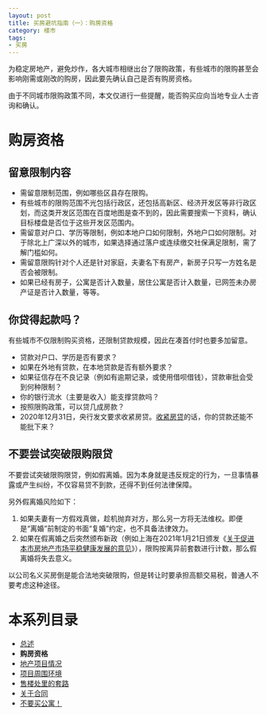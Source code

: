 ```yaml
---
layout: post
title: 买房避坑指南（一）：购房资格
category: 楼市
tags:
- 买房
---
```

为稳定房地产，避免炒作，各大城市相继出台了限购政策，有些城市的限购甚至会影响刚需或刚改的购房，因此要先确认自己是否有购房资格。

由于不同城市限购政策不同，本文仅进行一些提醒，能否购买应向当地专业人士咨询和确认。

<!-- more -->

# 购房资格
## 留意限制内容
* 需留意限制范围，例如哪些区县存在限购。
* 有些城市的限购范围不光包括行政区，还包括高新区、经济开发区等非行政区划，而这类开发区范围在百度地图是查不到的，因此需要搜索一下资料，确认目标楼盘是否位于这些开发区范围内。
* 需留意对户口、学历等限制，例如本地户口如何限制，外地户口如何限制。对于除北上广深以外的城市，如果选择通过落户或连续缴交社保满足限制，需了解门槛如何。
* 需留意限购针对个人还是针对家庭，夫妻名下有房产，新房子只写一方姓名是否会被限制。
* 如果已经有房子，公寓是否计入数量，居住公寓是否计入数量，已网签未办房产证是否计入数量，等等。

## 你贷得起款吗？
有些城市不仅限制购买资格，还限制贷款规模，因此在凑首付时也要多加留意。

* 贷款对户口、学历是否有要求？
* 如果在外地有贷款，在本地贷款是否有额外要求？
* 如果征信存在不良记录（例如有逾期记录，或使用借呗借钱），贷款审批会受到何种限制？
* 你的银行流水（主要是收入）能支撑贷款吗？
* 按照限购政策，可以贷几成房款？
* 2020年12月31日，央行发文要求收紧房贷。[收紧房贷](https://finance.sina.com.cn/wm/2021-01-09/doc-iiznctkf1031123.shtml)的话，你的贷款还能不能批下来？

## 不要尝试突破限购限贷
不要尝试突破限购限贷，例如假离婚。因为本身就是违反规定的行为，一旦事情暴露或产生纠纷，不仅容易贷不到款，还得不到任何法律保障。

另外假离婚风险如下：
1. 如果夫妻有一方假戏真做，趁机抛弃对方，那么另一方将无法维权。即便是“离婚”前制定的书面“复婚”约定，也不具备法律效力。
2. 如果在假离婚之后突然颁布新政（例如上海在2021年1月21日颁发《[关于促进本市房地产市场平稳健康发展的意见](https://www.sohu.com/a/446018063_260616)》），限购按离异前套数进行计数，那么假离婚将失去意义。

以公司名义买房倒是能合法地突破限购，但是转让时要承担高额交易税，普通人不要考虑这种途径。

# 本系列目录
* [总述](/2020/11/22/buy-house-0/)
* **购房资格**
* [地产项目情况](/2020/12/05/buy-house-2/)
* [项目周围环境](/2020/12/12/buy-house-3/)
* [售楼处里的套路](/2020/12/19/buy-house-4/)
* [关于合同](/2020/12/26/buy-house-5)
* [不要买公寓！](/2020/12/28/buy-house-6/)
